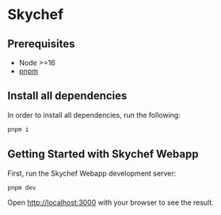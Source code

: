 # Skychef

## Prerequisites 

- Node >=16
- [pnpm](https://pnpm.io/)

## Install all dependencies

In order to install all dependencies, run the following:

```bash
pnpm i
```

## Getting Started with Skychef Webapp

First, run the Skychef Webapp development server:

```bash
pnpm dev
```

Open [http://localhost:3000](http://localhost:3000) with your browser to see the result.
